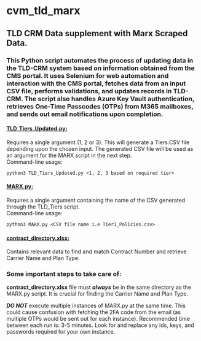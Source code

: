 # cvm_tld_marx
## TLD CRM Data supplement with Marx Scraped Data.

### This Python script automates the process of updating data in the TLD-CRM system based on information obtained from the CMS portal. It uses Selenium for web automation and interaction with the CMS portal, fetches data from an input CSV file, performs validations, and updates records in TLD-CRM. The script also handles Azure Key Vault authentication, retrieves One-Time Passcodes (OTPs) from M365 mailboxes, and sends out email notifications upon completion.

#### **[TLD_Tiers_Updated.py:](https://drive.google.com/file/d/17crFL5IsGIfHzQLltWNMmDT0d8lzs8fH/view 'Detailed Documentation')**
Requires a single argument (1, 2 or 3). This will generate a Tiers.CSV file depending upon the chosen input. The generated CSV file will be used as an argument for the MARX script in the next step. <br>
Command-line usage:<br>
```
python3 TLD_Tiers_Updated.py <1, 2, 3 based on required tier>
```

#### **[MARX.py:](https://drive.google.com/file/d/1FTx7U3N90J4XHZR1JuzAJ9c5UlXbFLOV/view 'Detailed Documentation')**
Requires a single argument containing the name of the CSV generated through the TLD_Tiers script.<br>
Command-line usage:<br>
```
python3 MARX.py <CSV file name i.e Tier1_Policies.csv>
```

#### **[contract_directory.xlsx:](https://docs.google.com/spreadsheets/d/1RueedxgYvXycOgmRffDHv26vmcbpUE5bPt3PNB-a35w/edit 'Google Spreadsheet')**
Contains relevant data to find and match Contract Number and retrieve Carrier Name and Plan Type.

### **Some important steps to take care of**:
**contract_directory.xlsx** file must __*always*__ be in the same directory as the MARX.py script. It is crucial for finding the Carrier Name and Plan Type.

__*DO NOT*__ execute multiple instances of MARX.py at the same time. This could cause confusion with fetching the 2FA code from the email (as multiple OTPs would be sent out for each instance).
Recommended time between each run is: 3-5 minutes.  Look for and replace any ids, keys, and passwords required for your own instance.
